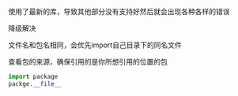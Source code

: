 使用了最新的库，导致其他部分没有支持好然后就会出现各种各样的错误

降级解决

文件名和包名相同，会优先import自己目录下的同名文件

查看包的来源，确保引用的是你所想引用的位置的包

```python
import package
packge.__file__
```

